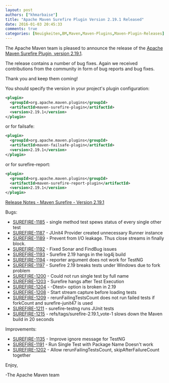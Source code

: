```yaml
---
layout: post
authors: ["khmarbaise"]
title: "Apache Maven Surefire Plugin Version 2.19.1 Released"
date: 2016-01-03 20:45:33
comments: true
categories: [Neuigkeiten,BM,Maven,Maven-Plugins,Maven-Plugin-Releases]
---
```

The Apache Maven team is pleased to announce the release of the 
[Apache Maven Surefire Plugin, version 2.19.1](https://maven.apache.org/plugins/maven-surefire-plugin/).

The release contains a number of bug fixes.
Again we received contributions from the community in form of bug reports
and bug fixes.

Thank you and keep them coming!

You should specify the version in your project's plugin configuration:

``` xml
<plugin>
  <groupId>org.apache.maven.plugins</groupId>
  <artifactId>maven-surefire-plugin</artifactId>
  <version>2.19.1</version>
</plugin>
```

or for failsafe:

``` xml
<plugin>
  <groupId>org.apache.maven.plugins</groupId>
  <artifactId>maven-failsafe-plugin</artifactId>
  <version>2.19.1</version>
</plugin>
```

or for surefire-report:

``` xml
<plugin>
  <groupId>org.apache.maven.plugins</groupId>
  <artifactId>maven-surefire-report-plugin</artifactId>
  <version>2.19.1</version>
</plugin>
```


<!-- more -->

[Release Notes - Maven Surefire - Version 2.19.1](https://issues.apache.org/jira/secure/ReleaseNote.jspa?projectId=12317927&amp;version=12333959)

Bugs:

 * [SUREFIRE-1185](https://issues.apache.org/jira/browse/SUREFIRE-1185) -  single method test spews status of every single other test
 * [SUREFIRE-1187](https://issues.apache.org/jira/browse/SUREFIRE-1187) -  JUnit4 Provider created unnecessary Runner instance
 * [SUREFIRE-1189](https://issues.apache.org/jira/browse/SUREFIRE-1189) -  Prevent from I/O leakage. Thus close streams in finally block.
 * [SUREFIRE-1192](https://issues.apache.org/jira/browse/SUREFIRE-1192) -  Fixed Sonar and FindBug issues
 * [SUREFIRE-1193](https://issues.apache.org/jira/browse/SUREFIRE-1193) -  Surefire 2.19 hangs in the log4j build
 * [SUREFIRE-1194](https://issues.apache.org/jira/browse/SUREFIRE-1194) -  reporter argument does not work for TestNG
 * [SUREFIRE-1197](https://issues.apache.org/jira/browse/SUREFIRE-1197) -  Surefire 2.19 breaks tests under Windows due to fork problem
 * [SUREFIRE-1200](https://issues.apache.org/jira/browse/SUREFIRE-1200) -  Could not run single test by full name
 * [SUREFIRE-1203](https://issues.apache.org/jira/browse/SUREFIRE-1203) -  Surefire hangs after Test Execution
 * [SUREFIRE-1204](https://issues.apache.org/jira/browse/SUREFIRE-1204) -  -Dtest= option is broken in 2.19
 * [SUREFIRE-1208](https://issues.apache.org/jira/browse/SUREFIRE-1208) -  Start stream capture before loading tests
 * [SUREFIRE-1209](https://issues.apache.org/jira/browse/SUREFIRE-1209) -  rerunFailingTestsCount does not run failed tests if forkCount and surefire-junit47 is used
 * [SUREFIRE-1211](https://issues.apache.org/jira/browse/SUREFIRE-1211) -  surefire-testng runs JUnit tests
 * [SUREFIRE-1215](https://issues.apache.org/jira/browse/SUREFIRE-1215) -  refs/tags/surefire-2.19.1_vote-1 slows down the Maven build in 20 seconds

Improvements:

 * [SUREFIRE-1135](https://issues.apache.org/jira/browse/SUREFIRE-1135) -  Improve ignore message for TestNG
 * [SUREFIRE-1191](https://issues.apache.org/jira/browse/SUREFIRE-1191) -  Run Single Test with Package Name Doesn't work
 * [SUREFIRE-1202](https://issues.apache.org/jira/browse/SUREFIRE-1202) -  Allow rerunFailingTestsCount, skipAfterFailureCount together

Enjoy,

-The Apache Maven team

